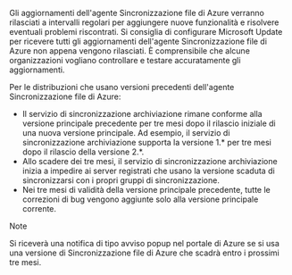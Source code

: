 Gli aggiornamenti dell'agente Sincronizzazione file di Azure verranno rilasciati a intervalli regolari per aggiungere nuove funzionalità e risolvere eventuali problemi riscontrati. Si consiglia di configurare Microsoft Update per ricevere tutti gli aggiornamenti dell'agente Sincronizzazione file di Azure non appena vengono rilasciati. È comprensibile che alcune organizzazioni vogliano controllare e testare accuratamente gli aggiornamenti. 

Per le distribuzioni che usano versioni precedenti dell'agente Sincronizzazione file di Azure:

- Il servizio di sincronizzazione archiviazione rimane conforme alla versione principale precedente per tre mesi dopo il rilascio iniziale di una nuova versione principale. Ad esempio, il servizio di sincronizzazione archiviazione supporta la versione 1.\* per tre mesi dopo il rilascio della versione 2.\*.
- Allo scadere dei tre mesi, il servizio di sincronizzazione archiviazione inizia a impedire ai server registrati che usano la versione scaduta di sincronizzarsi con i propri gruppi di sincronizzazione.
- Nei tre mesi di validità della versione principale precedente, tutte le correzioni di bug vengono aggiunte solo alla versione principale corrente.

> [!Note]  
> Si riceverà una notifica di tipo avviso popup nel portale di Azure se si usa una versione di Sincronizzazione file di Azure che scadrà entro i prossimi tre mesi.